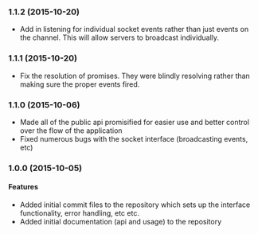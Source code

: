 <a name="1.1.2"></a>
### 1.1.2 (2015-10-20)

* Add in listening for individual socket events rather than just events on the
channel. This will allow servers to broadcast individually.

<a name="1.1.1"></a>
### 1.1.1 (2015-10-20)

* Fix the resolution of promises. They were blindly resolving rather than
making sure the proper events fired.

<a name="1.1.0"></a>
### 1.1.0 (2015-10-06)

* Made all of the public api promisified for easier use and better control
over the flow of the application
* Fixed numerous bugs with the socket interface (broadcasting events, etc)

<a name="1.0.0"></a>
### 1.0.0  (2015-10-05)

#### Features

* Added initial commit files to the repository which sets up the interface
functionality, error handling, etc etc.
* Added initial documentation (api and usage) to the repository
